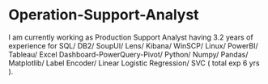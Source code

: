 # Operation-Support-Analyst
I am currently working as Production Support Analyst having 3.2 years of experience for SQL/ DB2/ SoupUI/ Lens/ Kibana/ WinSCP/ Linux/ PowerBI/ Tableau/  Excel Dashboard-PowerQuery-Pivot/ Python/ Numpy/ Pandas/ Matplotlib/ Label Encoder/ Linear Logistic Regression/ SVC ( total exp 6 yrs ).
